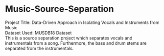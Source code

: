 # Music-Source-Separation
Project Title: Data-Driven Approach in Isolating Vocals and Instruments from Music <br />
Dataset Used: MUSDB18 Dataset <br />
This is a source separation project which separates vocals and instrumentals from a song. Furthermore, the bass and drum stems are separated from the instrumentals.
